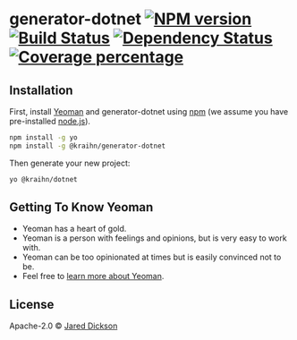 # generator-dotnet [![NPM version][npm-image]][npm-url] [![Build Status][travis-image]][travis-url] [![Dependency Status][daviddm-image]][daviddm-url] [![Coverage percentage][coveralls-image]][coveralls-url]
> 

## Installation

First, install [Yeoman](http://yeoman.io) and generator-dotnet using [npm](https://www.npmjs.com/) (we assume you have pre-installed [node.js](https://nodejs.org/)).

```bash
npm install -g yo
npm install -g @kraihn/generator-dotnet
```

Then generate your new project:

```bash
yo @kraihn/dotnet
```

## Getting To Know Yeoman

 * Yeoman has a heart of gold.
 * Yeoman is a person with feelings and opinions, but is very easy to work with.
 * Yeoman can be too opinionated at times but is easily convinced not to be.
 * Feel free to [learn more about Yeoman](http://yeoman.io/).

## License

Apache-2.0 © [Jared Dickson](https://www.jareddickson.com)


[npm-image]: https://badge.fury.io/js/generator-dotnet.svg
[npm-url]: https://npmjs.org/package/generator-dotnet
[travis-image]: https://travis-ci.org/kraihn/generator-dotnet.svg?branch=master
[travis-url]: https://travis-ci.org/kraihn/generator-dotnet
[daviddm-image]: https://david-dm.org/kraihn/generator-dotnet.svg?theme=shields.io
[daviddm-url]: https://david-dm.org/kraihn/generator-dotnet
[coveralls-image]: https://coveralls.io/repos/kraihn/generator-dotnet/badge.svg
[coveralls-url]: https://coveralls.io/r/kraihn/generator-dotnet
